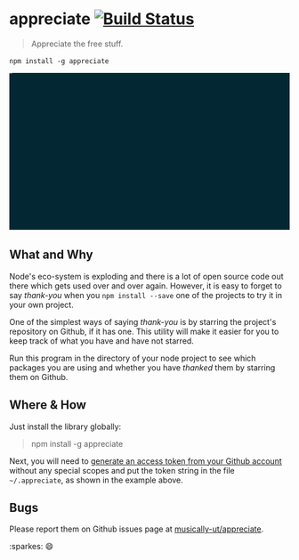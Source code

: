 # appreciate [![Build Status](https://travis-ci.org/musically-ut/appreciate.svg?branch=master)](https://travis-ci.org/musically-ut/appreciate)
> Appreciate the free stuff.


```
npm install -g appreciate
```

![CLI example](docs/cli-example.gif)

## What and Why

Node's eco-system is exploding and there is a lot of open source code out there which gets used over and over again. However, it is easy to forget to say _thank-you_ when you `npm install --save` one of the projects to try it in your own project.

One of the simplest ways of saying _thank-you_ is by starring the project's repository on Github, if it has one. This utility will make it easier for you to keep track of what you have and have not starred.

Run this program in the directory of your node project to see which packages you are using and whether you have _thanked_ them by starring them on Github.

## Where & How

Just install the library globally:

> npm install -g appreciate

Next, you will need to [generate an access token from your Github account](https://help.github.com/articles/creating-an-access-token-for-command-line-use/) without any special scopes and put the token string in the file `~/.appreciate`, as shown in the example above.

## Bugs

Please report them on Github issues page at [musically-ut/appreciate](https://github.com/musically-ut/appreciate).

:sparkes: :smile:
